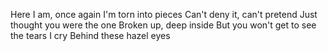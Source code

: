 Here I am, once again
I'm torn into pieces
Can't deny it, can't pretend
Just thought you were the one
Broken up, deep inside
But you won't get to see the tears I cry
Behind these hazel eyes
